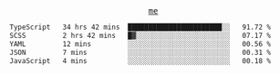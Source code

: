 <p align="center">
  <samp>
    <a href="https://yiwwhl.com">me</a>
  </samp>
</p>

<!--START_SECTION:waka-->

```txt
TypeScript   34 hrs 42 mins  ███████████████████████░░   91.72 %
SCSS         2 hrs 42 mins   █▓░░░░░░░░░░░░░░░░░░░░░░░   07.17 %
YAML         12 mins         ░░░░░░░░░░░░░░░░░░░░░░░░░   00.56 %
JSON         7 mins          ░░░░░░░░░░░░░░░░░░░░░░░░░   00.31 %
JavaScript   4 mins          ░░░░░░░░░░░░░░░░░░░░░░░░░   00.18 %
```

<!--END_SECTION:waka-->